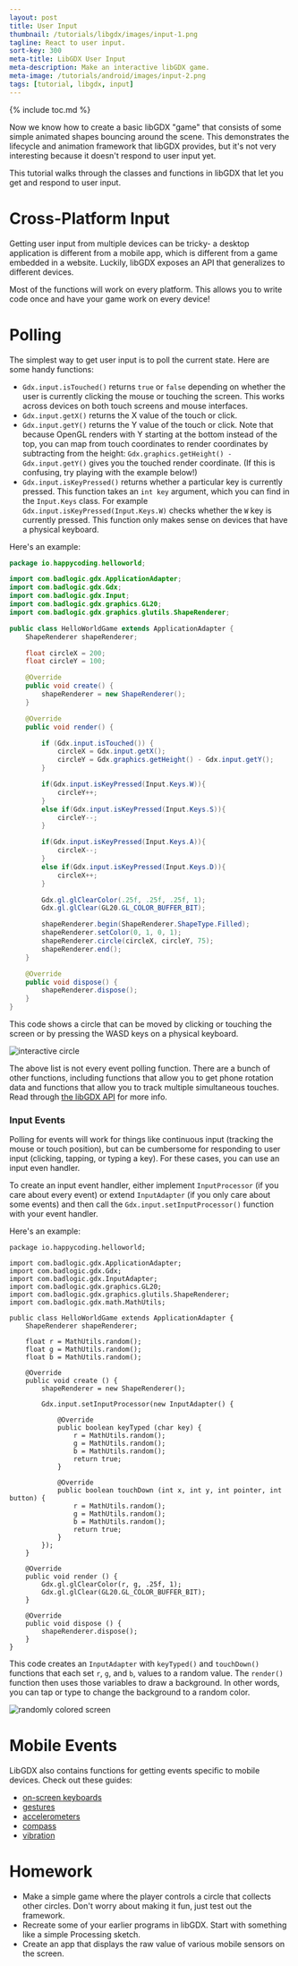 ```yaml
---
layout: post
title: User Input
thumbnail: /tutorials/libgdx/images/input-1.png
tagline: React to user input.
sort-key: 300
meta-title: LibGDX User Input
meta-description: Make an interactive libGDX game.
meta-image: /tutorials/android/images/input-2.png
tags: [tutorial, libgdx, input]
---
```


{% include toc.md %}

Now we know how to create a basic libGDX "game" that consists of some simple animated shapes bouncing around the scene. This demonstrates the lifecycle and animation framework that libGDX provides, but it's not very interesting because it doesn't respond to user input yet.

This tutorial walks through the classes and functions in libGDX that let you get and respond to user input.

# Cross-Platform Input

Getting user input from multiple devices can be tricky- a desktop application is different from a mobile app, which is different from a game embedded in a website. Luckily, libGDX exposes an API that generalizes to different devices.

Most of the functions will work on every platform. This allows you to write code once and have your game work on every device!

# Polling

The simplest way to get user input is to poll the current state. Here are some handy functions:

- `Gdx.input.isTouched()` returns `true` or `false` depending on whether the user is currently clicking the mouse or touching the screen. This works across devices on both touch screens and mouse interfaces.
- `Gdx.input.getX()` returns the X value of the touch or click.
- `Gdx.input.getY()` returns the Y value of the touch or click. Note that because OpenGL renders with Y starting at the bottom instead of the top, you can map from touch coordinates to render coordinates by subtracting from the height: `Gdx.graphics.getHeight() - Gdx.input.getY()` gives you the touched render coordinate. (If this is confusing, try playing with the example below!)
- `Gdx.input.isKeyPressed()` returns whether a particular key is currently pressed. This function takes an `int key` argument, which you can find in the `Input.Keys` class. For example `Gdx.input.isKeyPressed(Input.Keys.W)` checks whether the `W` key is currently pressed. This function only makes sense on devices that have a physical keyboard.

Here's an example:

```java
package io.happycoding.helloworld;

import com.badlogic.gdx.ApplicationAdapter;
import com.badlogic.gdx.Gdx;
import com.badlogic.gdx.Input;
import com.badlogic.gdx.graphics.GL20;
import com.badlogic.gdx.graphics.glutils.ShapeRenderer;

public class HelloWorldGame extends ApplicationAdapter {
    ShapeRenderer shapeRenderer;

    float circleX = 200;
    float circleY = 100;

    @Override
    public void create() {
        shapeRenderer = new ShapeRenderer();
    }

    @Override
    public void render() {

        if (Gdx.input.isTouched()) {
            circleX = Gdx.input.getX();
            circleY = Gdx.graphics.getHeight() - Gdx.input.getY();
        }

        if(Gdx.input.isKeyPressed(Input.Keys.W)){
            circleY++;
        }
        else if(Gdx.input.isKeyPressed(Input.Keys.S)){
            circleY--;
        }

        if(Gdx.input.isKeyPressed(Input.Keys.A)){
            circleX--;
        }
        else if(Gdx.input.isKeyPressed(Input.Keys.D)){
            circleX++;
        }

        Gdx.gl.glClearColor(.25f, .25f, .25f, 1);
        Gdx.gl.glClear(GL20.GL_COLOR_BUFFER_BIT);

        shapeRenderer.begin(ShapeRenderer.ShapeType.Filled);
        shapeRenderer.setColor(0, 1, 0, 1);
        shapeRenderer.circle(circleX, circleY, 75);
        shapeRenderer.end();
    }

    @Override
    public void dispose() {
        shapeRenderer.dispose();
    }
}
```

This code shows a circle that can be moved by clicking or touching the screen or by pressing the WASD keys on a physical keyboard.

![interactive circle](/tutorials/libgdx/images/input-4.gif)

The above list is not every event polling function. There are a bunch of other functions, including functions that allow you to get phone rotation data and functions that allow you to track multiple simultaneous touches. Read through [the libGDX API](https://libgdx.badlogicgames.com/ci/nightlies/docs/api/com/badlogic/gdx/Input.html) for more info.

### Input Events

Polling for events will work for things like continuous input (tracking the mouse or touch position), but can be cumbersome for responding to user input (clicking, tapping, or typing a key). For these cases, you can use an input even handler.

To create an input event handler, either implement `InputProcessor` (if you care about every event) or extend `InputAdapter` (if you only care about some events) and then call the `Gdx.input.setInputProcessor()` function with your event handler.

Here's an example:

```
package io.happycoding.helloworld;

import com.badlogic.gdx.ApplicationAdapter;
import com.badlogic.gdx.Gdx;
import com.badlogic.gdx.InputAdapter;
import com.badlogic.gdx.graphics.GL20;
import com.badlogic.gdx.graphics.glutils.ShapeRenderer;
import com.badlogic.gdx.math.MathUtils;

public class HelloWorldGame extends ApplicationAdapter {
    ShapeRenderer shapeRenderer;

    float r = MathUtils.random();
    float g = MathUtils.random();
    float b = MathUtils.random();

    @Override
    public void create () {
        shapeRenderer = new ShapeRenderer();

        Gdx.input.setInputProcessor(new InputAdapter() {

            @Override
            public boolean keyTyped (char key) {
                r = MathUtils.random();
                g = MathUtils.random();
                b = MathUtils.random();
                return true;
            }

            @Override
            public boolean touchDown (int x, int y, int pointer, int button) {
                r = MathUtils.random();
                g = MathUtils.random();
                b = MathUtils.random();
                return true;
            }
        });
    }

    @Override
    public void render () {
        Gdx.gl.glClearColor(r, g, .25f, 1);
        Gdx.gl.glClear(GL20.GL_COLOR_BUFFER_BIT);
    }

    @Override
    public void dispose () {
        shapeRenderer.dispose();
    }
}

```

This code creates an `InputAdapter` with `keyTyped()` and `touchDown()` functions that each set `r`, `g`, and `b`, values to a random value. The `render()` function then uses those variables to draw a background. In other words, you can tap or type to change the background to a random color.

![randomly colored screen](/tutorials/libgdx/images/input-5.gif)

# Mobile Events

LibGDX also contains functions for getting events specific to mobile devices. Check out these guides:

- [on-screen keyboards](https://github.com/libgdx/libgdx/wiki/On-screen-keyboard)
- [gestures](https://github.com/libgdx/libgdx/wiki/Gesture-detection)
- [accelerometers](https://github.com/libgdx/libgdx/wiki/Accelerometer)
- [compass](https://github.com/libgdx/libgdx/wiki/Compass)
- [vibration](https://github.com/libgdx/libgdx/wiki/Vibrator)

# Homework

- Make a simple game where the player controls a circle that collects other circles. Don't worry about making it fun, just test out the framework.
- Recreate some of your earlier programs in libGDX. Start with something like a simple Processing sketch.
- Create an app that displays the raw value of various mobile sensors on the screen.